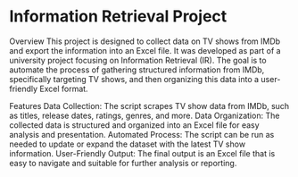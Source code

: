 # Information Retrieval Project
Overview
This project is designed to collect data on TV shows from IMDb and export the information into an Excel file. It was developed as part of a university project focusing on Information Retrieval (IR). The goal is to automate the process of gathering structured information from IMDb, specifically targeting TV shows, and then organizing this data into a user-friendly Excel format.

Features
Data Collection: The script scrapes TV show data from IMDb, such as titles, release dates, ratings, genres, and more.
Data Organization: The collected data is structured and organized into an Excel file for easy analysis and presentation.
Automated Process: The script can be run as needed to update or expand the dataset with the latest TV show information.
User-Friendly Output: The final output is an Excel file that is easy to navigate and suitable for further analysis or reporting.
